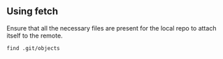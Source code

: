 <h2> Using fetch </h2>

Ensure that all the necessary files are present for the local repo to attach itself to the remote.
```
find .git/objects
```
